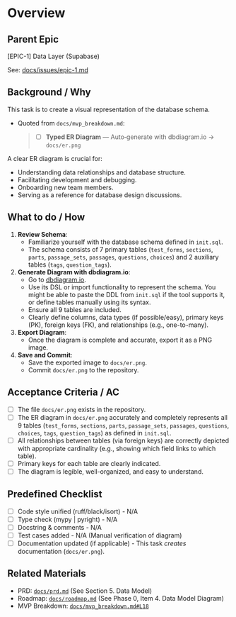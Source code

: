 # Overview

## Parent Epic
[EPIC-1] Data Layer (Supabase)

See: [docs/issues/epic-1.md](../../docs/issues/epic-1.md)

## Background / Why

This task is to create a visual representation of the database schema.
- Quoted from `docs/mvp_breakdown.md`:
  > - [ ] **Typed ER Diagram** ― Auto‑generate with dbdiagram.io → `docs/er.png`

A clear ER diagram is crucial for:
- Understanding data relationships and database structure.
- Facilitating development and debugging.
- Onboarding new team members.
- Serving as a reference for database design discussions.

## What to do / How

1.  **Review Schema**:
    *   Familiarize yourself with the database schema defined in `init.sql`.
    *   The schema consists of 7 primary tables (`test_forms`, `sections`, `parts`, `passage_sets`, `passages`, `questions`, `choices`) and 2 auxiliary tables (`tags`, `question_tags`).
2.  **Generate Diagram with dbdiagram.io**:
    *   Go to [dbdiagram.io](https://dbdiagram.io/).
    *   Use its DSL or import functionality to represent the schema. You might be able to paste the DDL from `init.sql` if the tool supports it, or define tables manually using its syntax.
    *   Ensure all 9 tables are included.
    *   Clearly define columns, data types (if possible/easy), primary keys (PK), foreign keys (FK), and relationships (e.g., one-to-many).
3.  **Export Diagram**:
    *   Once the diagram is complete and accurate, export it as a PNG image.
4.  **Save and Commit**:
    *   Save the exported image to `docs/er.png`.
    *   Commit `docs/er.png` to the repository.

## Acceptance Criteria / AC

- [ ] The file `docs/er.png` exists in the repository.
- [ ] The ER diagram in `docs/er.png` accurately and completely represents all 9 tables (`test_forms`, `sections`, `parts`, `passage_sets`, `passages`, `questions`, `choices`, `tags`, `question_tags`) as defined in `init.sql`.
- [ ] All relationships between tables (via foreign keys) are correctly depicted with appropriate cardinality (e.g., showing which field links to which table).
- [ ] Primary keys for each table are clearly indicated.
- [ ] The diagram is legible, well-organized, and easy to understand.

## Predefined Checklist

- [ ] Code style unified (ruff/black/isort) - N/A
- [ ] Type check (mypy | pyright) - N/A
- [ ] Docstring & comments - N/A
- [ ] Test cases added - N/A (Manual verification of diagram)
- [ ] Documentation updated (if applicable) - This task *creates* documentation (`docs/er.png`).

## Related Materials

- PRD: [`docs/prd.md`](../../docs/prd.md) (See Section 5. Data Model)
- Roadmap: [`docs/roadmap.md`](../../docs/roadmap.md) (See Phase 0, Item 4. Data Model Diagram)
- MVP Breakdown: [`docs/mvp_breakdown.md#L18`](../../docs/mvp_breakdown.md#L18)
